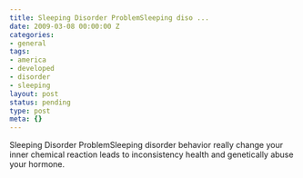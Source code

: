 ```yaml
---
title: Sleeping Disorder ProblemSleeping diso ...
date: 2009-03-08 00:00:00 Z
categories:
- general
tags:
- america
- developed
- disorder
- sleeping
layout: post
status: pending
type: post
meta: {}
---
```


Sleeping Disorder ProblemSleeping disorder behavior really change your inner chemical reaction leads to inconsistency health and genetically abuse your hormone.

